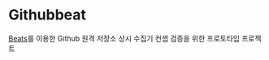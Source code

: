 Githubbeat
==========
[Beats](https://www.elastic.co/products/beats)를 이용한 Github 원격 저장소 상시 수집기 컨셉 검증을 위한 프로토타입 프로젝트

